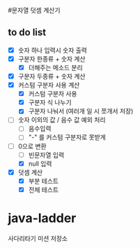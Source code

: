 #문자열 덧셈 계산기

to do list
----
- [x] 숫자 하나 입력시 숫자 출력
- [x] 구분자 한종류 + 숫자 계산
    - [x] 더해주는 메소드 분리 
- [x] 구분자 두종류 + 숫자 계산
- [x] 커스텀 구분자 사용 계산
    - [x] 커스텀 구분자 사용
    - [x] 구분자 식 나누기
    - [x] 구분자 나눠서 (여러개 일 시 쪼개서 저장)
- [ ] 숫자 이외의 값 / 음수 값 예외 처리
    - [ ] 음수입력
    - [ ] "-" 를 커스텀 구분자로 못받게 
- [ ] 0으로 변환
    - [ ] 빈문자열 입력 
    - [x] null 입력
- [x] 덧셈 계산
    - [x] 부분 테스트
    - [x] 전체 테스트 

# java-ladder
사다리타기 미션 저장소
